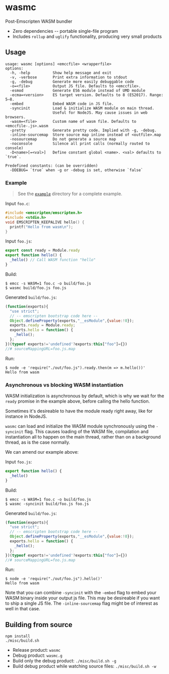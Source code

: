 # wasmc

Post-Emscripten WASM bundler

- Zero dependencies -- portable single-file program
- Includes `rollup` and `uglify` functionality, producing very small products


## Usage

```
usage: wasmc [options] <emccfile> <wrapperfile>
options:
  -h, -help          Show help message and exit
  -v, -verbose       Print extra information to stdout
  -g, -debug         Generate more easily debuggable code
  -o=<file>          Output JS file. Defaults to <emccfile>.
  -esmod             Generate ES6 module instead of UMD module
  -ecma=<version>    ES target version. Defaults to 8 (ES2017). Range: 5–8.
  -embed             Embed WASM code in JS file.
  -syncinit          Load & initialize WASM module on main thread.
                     Useful for NodeJS. May cause issues in web browsers.
  -wasm=<file>       Custom name of wasm file. Defaults to <emccfile-.js>.wasm
  -pretty            Generate pretty code. Implied with -g, -debug.
  -inline-sourcemap  Store source map inline instead of <outfile>.map
  -nosourcemap       Do not generate a source map
  -noconsole         Silence all print calls (normally routed to console)
  -D<name>[=<val>]   Define constant global <name>. <val> defaults to `true`.

Predefined constants: (can be overridden)
  -DDEBUG= `true` when -g or -debug is set, otherwise `false`

```

### Example

> See the [`example`](example/) directory for a complete example.

Input `foo.c`:

```c
#include <emscripten/emscripten.h>
#include <stdio.h>
void EMSCRIPTEN_KEEPALIVE hello() {
  printf("Hello from wasm\n");
}
```

Input `foo.js`:

```js
export const ready = Module.ready
export function hello() {
  _hello() // Call WASM function "hello"
}
```

Build:

```
$ emcc -s WASM=1 foo.c -o build/foo.js
$ wasmc build/foo.js foo.js
```

Generated `build/foo.js`:

```js
(function(exports){
  "use strict";
  // -- emscripten bootstrap code here --
  Object.defineProperty(exports,"__esModule",{value:!0});
  exports.ready = Module.ready;
  exports.hello = function() {
    _hello();
  };
})(typeof exports!='undefined'?exports:this["foo"]={})
//# sourceMappingURL=foo.js.map
```

Run:

```
$ node -e 'require("./out/foo.js").ready.then(m => m.hello())'
Hello from wasm
```



### Asynchronous vs blocking WASM instantiation

WASM initialization is asynchronous by default, which is why we wait for the `ready` promise
in the example above, before calling the hello function.

Sometimes it's desireable to have the module ready right away, like for instance in NodeJS.

`wasmc` can load and initialize the WASM module synchronously using the `-syncinit` flag.
This causes loading of the WASM file, compilation and instantiation all to happen on the
main thread, rather than on a background thread, as is the case normally.

We can amend our example above:

Input `foo.js`:

```js
export function hello() {
  _hello()
}
```

Build:

```
$ emcc -s WASM=1 foo.c -o build/foo.js
$ wasmc -syncinit build/foo.js foo.js
```

Generated `build/foo.js`:

```js
(function(exports){
  "use strict";
  // -- emscripten bootstrap code here --
  Object.defineProperty(exports,"__esModule",{value:!0});
  exports.hello = function() {
    _hello();
  };
})(typeof exports!='undefined'?exports:this["foo"]={})
//# sourceMappingURL=foo.js.map
```

Run:

```
$ node -e 'require("./out/foo.js").hello()'
Hello from wasm
```

Note that you can combine `-syncinit` with the `-embed` flag to embed your WASM binary inside
your output js file. This may be desireable if you want to ship a single JS file.
The `-inline-sourcemap` flag might be of interest as well in that case.


## Building from source

```
npm install
./misc/build.sh
```

- Release product: `wasmc`
- Debug product: `wasmc.g`
- Build only the debug product: `./misc/build.sh -g`
- Build debug product while watching source files: `./misc/build.sh -w`

